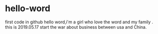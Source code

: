 # hello-word
first code in github
hello word,i'm a girl who love the word and my family .
this is 2019.05.17 start the war about business between usa and China.
